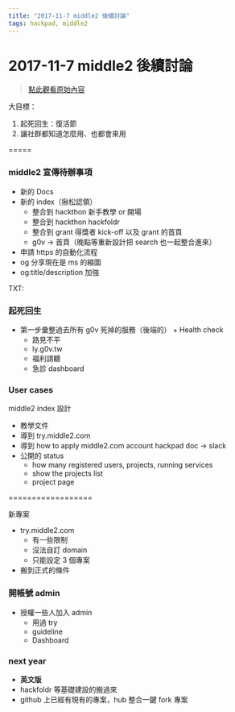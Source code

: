 ```yaml
---
title: "2017-11-7 middle2 後續討論"
tags: hackpad, middle2
---
```


# 2017-11-7 middle2 後續討論

> [點此觀看原始內容](https://g0v.hackpad.tw/ok6d4mOsv0U)


大目標：
1.  起死回生：復活節
2.  讓社群都知道怎麼用、也都會來用

=====

### middle2 宣傳待辦事項


- 新的 Docs
- 新的 index（揪松認領）
    - 整合到 hackthon 新手教學 or 開場
    - 整合到 hackthon hackfoldr
    - 整合到 grant 得獎者 kick-off 以及 grant 的首頁
    - g0v -> 首頁（晚點等重新設計把 search 也一起整合進來）
- 申請 https 的自動化流程
- og 分享現在是 ms 的縮圖
- og:title/description 加強

TXT:

### 起死回生

- 第一步彙整過去所有 g0v 死掉的服務（後端的） + Health check
    - 路見不平
    - ly.g0v.tw
    - 福利請聽
    - 急診 dashboard

### User cases


middle2 index 設計
- 教學文件
- 導到 try.middle2.com
- 導到 how to apply middle2.com account hackpad doc -> slack
- 公開的 status
    - how many registered users, projects, running services
    - show the projects list
    - project page

==================

新專案
- try.middle2.com
    - 有一些限制
    - 沒法自訂 domain
    - 只能設定 3 個專案
- 搬到正式的條件

### 開帳號 admin


- 授權一些人加入 admin
    - 用過 try
    - guideline
    - Dashboard


### next year

- **英文版**
- hackfoldr 等基礎建設的搬過來
- github 上已經有現有的專案，hub 整合一鍵 fork 專案



